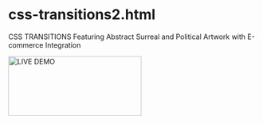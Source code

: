 css-transitions2.html
=====================

CSS TRANSITIONS Featuring Abstract Surreal and Political Artwork with E-commerce Integration

<a href="http://embed.plnkr.co/JgzCvK/" title="LIVE DEMO by Jason Jenkins, on Flickr"><img src="https://farm8.staticflickr.com/7501/15980693355_84485608c4_o.png" width="267" height="120" alt="LIVE DEMO"></a>
